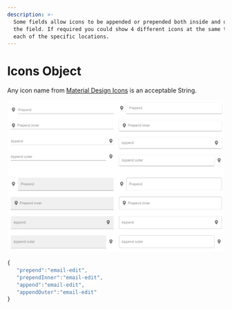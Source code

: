 ```yaml
---
description: >-
  Some fields allow icons to be appended or prepended both inside and outside of
  the field. If required you could show 4 different icons at the same time in
  each of the specific locations.
---
```


# Icons Object

Any icon name from [Material Design Icons](https://materialdesignicons.com/) is an acceptable String.

![Various placements of icons](../../../../.gitbook/assets/image%20%2812%29.png)

```javascript
{
   "prepend":"email-edit",
   "prependInner":"email-edit",
   "append":"email-edit",
   "appendOuter":"email-edit"
}
```


